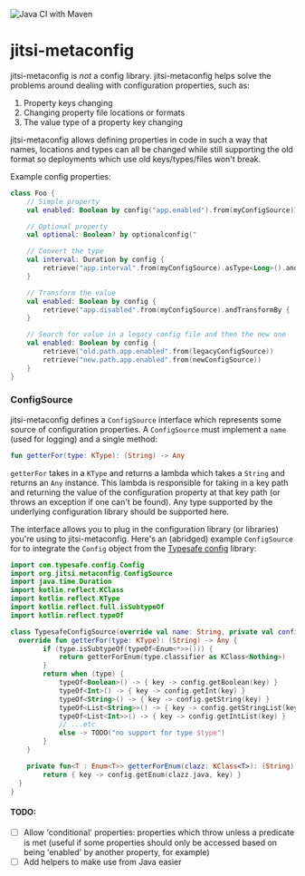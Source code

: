 ![Java CI with Maven](https://github.com/bbaldino/jitsi-metaconfig/workflows/Java%20CI%20with%20Maven/badge.svg)

# jitsi-metaconfig

jitsi-metaconfig is _not_ a config library.  jitsi-metaconfig helps solve the problems around dealing with configuration properties, such as:

1) Property keys changing
1) Changing property file locations or formats
1) The value type of a property key changing

jitsi-metaconfig allows defining properties in code in such a way that names, locations and types can all be changed while still supporting the old format so deployments which use old keys/types/files won't break.

Example config properties:
```kotlin
class Foo {
    // Simple property
    val enabled: Boolean by config("app.enabled").from(myConfigSource))

    // Optional property
    val optional: Boolean? by optionalconfig("

    // Convert the type
    val interval: Duration by config {
        retrieve("app.interval".from(myConfigSource).asType<Long>().andConvertBy(Duration::ofMillis))
    }

    // Transform the value
    val enabled: Boolean by config {
        retrieve("app.disabled".from(myConfigSource).andTransformBy { !it })
    }

    // Search for value in a legacy config file and then the new one
    val enabled: Boolean by config {
        retrieve("old.path.app.enabled".from(legacyConfigSource))
        retrieve("new.path.app.enabled".from(newConfigSource))
    }
}
```

### ConfigSource
jitsi-metaconfig defines a `ConfigSource` interface which represents some source of configuration properties.  A `ConfigSource` must implement a `name` (used for logging) and a single method:
```kotlin
fun getterFor(type: KType): (String) -> Any
```
`getterFor` takes in a `KType` and returns a lambda which takes a `String` and returns an `Any` instance.  This lambda is responsible for taking in a key path and returning the value of the configuration property at that key path (or throws an exception if one can't be found).  Any type supported by the underlying configuration library should be supported here.

The interface allows you to plug in the configuration library (or libraries) you're using to jitsi-metaconfig.  Here's an (abridged) example `ConfigSource` for to integrate the `Config` object from the [Typesafe config](https://github.com/lightbend/config) library:

```kotlin
import com.typesafe.config.Config
import org.jitsi.metaconfig.ConfigSource
import java.time.Duration
import kotlin.reflect.KClass
import kotlin.reflect.KType
import kotlin.reflect.full.isSubtypeOf
import kotlin.reflect.typeOf

class TypesafeConfigSource(override val name: String, private val config: Config) : ConfigSource {
  override fun getterFor(type: KType): (String) -> Any {
        if (type.isSubtypeOf(typeOf<Enum<*>>())) {
            return getterForEnum(type.classifier as KClass<Nothing>)
        }
        return when (type) {
            typeOf<Boolean>() -> { key -> config.getBoolean(key) }
            typeOf<Int>() -> { key -> config.getInt(key) }
            typeOf<String>() -> { key -> config.getString(key) }
            typeOf<List<String>>() -> { key -> config.getStringList(key) }
            typeOf<List<Int>>() -> { key -> config.getIntList(key) }
            // ...etc
            else -> TODO("no support for type $type")
        }
    }

    private fun<T : Enum<T>> getterForEnum(clazz: KClass<T>): (String) -> T {
        return { key -> config.getEnum(clazz.java, key) }
  }
}
```



#### TODO:
- [ ] Allow 'conditional' properties: properties which throw unless a predicate is met (useful if some properties should only be accessed based on being 'enabled' by another property, for example)
- [ ] Add helpers to make use from Java easier
